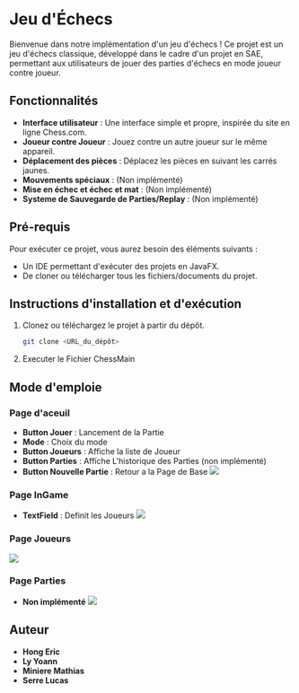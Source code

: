 # Jeu d'Échecs

Bienvenue dans notre implémentation d'un jeu d'échecs ! Ce projet est un jeu d'échecs classique, développé dans le cadre d'un projet en SAE, permettant aux utilisateurs de jouer des parties d'échecs en mode joueur contre joueur.

## Fonctionnalités

- **Interface utilisateur** : Une interface simple et propre, inspirée du site en ligne Chess.com.
- **Joueur contre Joueur** : Jouez contre un autre joueur sur le même appareil.
- **Déplacement des pièces** : Déplacez les pièces en suivant les carrés jaunes.
- **Mouvements spéciaux** : (Non implémenté)
- **Mise en échec et échec et mat** : (Non implémenté)
- **Systeme de Sauvegarde de Parties/Replay** : (Non implémenté)

## Pré-requis

Pour exécuter ce projet, vous aurez besoin des éléments suivants :

- Un IDE permettant d'exécuter des projets en JavaFX.
- De cloner ou télécharger tous les fichiers/documents du projet.

## Instructions d'installation et d'exécution

1. Clonez ou téléchargez le projet à partir du dépôt.
   ```bash
   git clone <URL_du_dépôt>
2. Executer le Fichier ChessMain


## Mode d'emploie
### Page d'aceuil
- **Button Jouer** : Lancement de la Partie
- **Mode** : Choix du mode
- **Button Joueurs** : Affiche la liste de Joueur
- **Button Parties** : Affiche L'historique des Parties (non implémenté)
- **Button Nouvelle Partie** : Retour a la Page de Base
![](PageP.png)
### Page InGame
- **TextField** : Definit les Joueurs
![](PageG.png)
### Page Joueurs
![](PageJ.png)
### Page Parties
- **Non implémenté**
![](PageP2.png)

## Auteur

- **Hong Eric**
- **Ly Yoann**
- **Miniere Mathias**
- **Serre Lucas**